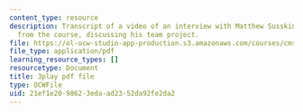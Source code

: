 ```yaml
---
content_type: resource
description: Transcript of a video of an interview with Matthew Susskind, a student
  from the course, discussing his team project.
file: https://ol-ocw-studio-app-production.s3.amazonaws.com/courses/cms-611j-creating-video-games-fall-2014/21ef1e2098623edaad2352da92fe2da2_uX-D5Q_5v4A.pdf
file_type: application/pdf
learning_resource_types: []
resourcetype: Document
title: 3play pdf file
type: OCWFile
uid: 21ef1e20-9862-3eda-ad23-52da92fe2da2
---
```

